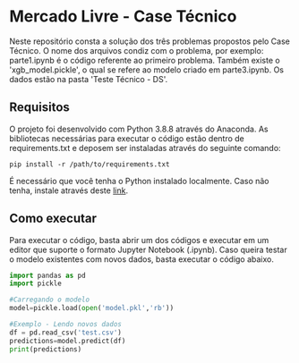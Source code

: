 # Mercado Livre - Case Técnico

Neste repositório consta a solução dos três problemas propostos pelo Case Técnico. O nome dos arquivos condiz com o problema, por exemplo: parte1.ipynb é o código referente ao primeiro problema.
Também existe o 'xgb_model.pickle', o qual se refere ao modelo criado em parte3.ipynb.
Os dados estão na pasta 'Teste Técnico - DS'.

## Requisitos

O projeto foi desenvolvido com Python 3.8.8 através do Anaconda. As bibliotecas necessárias para executar o código estão dentro de requirements.txt e deposem ser instaladas através do seguinte comando:

```
pip install -r /path/to/requirements.txt
```

É necessário que você tenha o Python instalado localmente. Caso não tenha, instale através deste [link](https://www.python.org/).

## Como executar

Para executar o código, basta abrir um dos códigos e executar em um editor que suporte o formato Jupyter Notebook (.ipynb).
Caso queira testar o modelo existentes com novos dados, basta executar o código abaixo.

```python
import pandas as pd
import pickle

#Carregando o modelo
model=pickle.load(open('model.pkl','rb'))

#Exemplo - Lendo novos dados
df = pd.read_csv('test.csv')
predictions=model.predict(df)
print(predictions)

```
